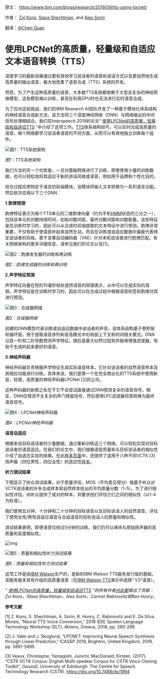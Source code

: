 原文： https://www.ibm.com/blogs/research/2019/09/tts-using-lpcnet/ 

作者： [Zvi Kons](https://www.ibm.com/blogs/research/author/zvi-kons/), [Slava Shechtman](https://researcher.watson.ibm.com/researcher/view.php?person=il-SLAVA), and [Alex Sorin](https://researcher.watson.ibm.com/researcher/view.php?person=il-SORIN) 

翻译：[@Chen Quan](https://github.com/chenquan )



# 使用LPCNet的高质量，轻量级和自适应文本语音转换（TTS）

深度学习的最新进展通过更有效地学习说话者的语音和说话方式以及更自然地生成高质量的输出语音，极大地改善了语音合成（TTS）系统的开发。

然而，为了产生这种高质量的语音，大多数TTS系统都依赖于大型且复杂的神经网络模型，这些模型难以训练，甚至在利用GPU时也无法进行实时语音合成。

为了应对这些挑战，我们的IBM Research AI团队开发了一种基于模块化体系结构的神经语音合成新方法，该方法将三个深度神经网络（DNN）与网络输出的中间信号处理相结合。我们在Interspeech 2019的论文“ [使用LPCNet的高质量，轻量级和自适应TTS](https://arxiv.org/abs/1905.00590) ”中介绍了这项工作。[TTS](https://arxiv.org/abs/1905.00590)体系结构轻巧，可以实时合成高质量的语音。每个网络都学习说话者语音的不同方面，从而可以有效地独立训练每个组件。

![图1：TTS系统架构](img/fig1.jpg)

*图1：TTS系统架构*



我们方法的另一个优势是，一旦对基础网络进行了训练，即使使用少量的训练数据，也可以轻松地将其适应于新的讲话风格或语音，例如用于品牌和个性化目的。

综合过程应用特定于语言的前端模块，该模块将输入文本转换为一系列语言功能。然后依次应用以下三个DNN：

**1.韵律预测**

韵律特征表示为每个TTS单元的二维韵律向量（约为手机[HMM](https://en.wikipedia.org/wiki/Hidden_Markov_model)状态的三分之一），包括该单元的对数持续时间，初始对数间距，最终对数间距和对数能量。这些特征是在训练时学习的，因此可以从合成时前端提取的文本特征中进行预测。韵律非常重要，不仅有助于使语音听起来自然生动，而且在训练或自适应数据中最能代表特定说话者的风格。基于变奏自动编码器（VAE）针对未知说话者进行韵律匹配。有关网络架构的更多详细信息，请参见我们的论文以及[1]。

![图2：韵律发生器的训练和再训练](img/fig2.jpg)



*图2：韵律生成器的训练和再训练*



**2.声学特征预测**

声学特征向量在短的10毫秒帧处提供语音的频谱表示，从中可以生成实际的音频。声学特征是在训练时学习的，因此可以在合成过程中根据语音标签和韵律对其进行预测。

![图3：合成器网络](img/fig3.jpg)



*图3：合成器网络*



创建的DNN模型代表训练或自适应数据中说话者的声音。该体系结构基于卷积层和循环层，用于提取语音序列和音高模式中的局部上下文和时间相关模式。DNN沿其一阶和二阶导数预测声学特征。随后是最大似然过程和共振峰增强滤波器，有助于生成听起来更好的语音。

**3.神经声码器**

神经声码器负责根据声学特征生成实际语音样本。它针对说话者的自然语音样本及其相应功能进行训练。具体来说，我们是第一个在完全商业化的TTS系统中使用新型，轻便，高质量的神经声码器LPCNet [2]的公司。

这种声码器的新颖之处在于它不会尝试直接通过DNN预测复杂的语音信号。相反，DNN仅预测不太复杂的声门残留信号，然后使用LPC滤波器将其转换为最终语音信号。

![图4：LPCNet神经声码器](img/fig4.jpg)



*图4：LPCNet神经声码器*



**语音自适应**

根据来自目标说话者的少量数据，通过重新训练这三个网络，可以轻松实现对目标说话者的语音适应。在我们的论文中，我们根据语音质量和与目标说话者的相似性介绍了自适应实验的结果。在此[样本页面](http://ibm.biz/IS2019TTS)中，还提供了适用于八种不同VCTK [3]扬声器（四位男性，四位女性）的适应性[样本](http://ibm.biz/IS2019TTS)。

**听力测试结果**

下图显示了听众测试结果。对于质量评估，MOS（平均意见得分）值基于听众对VCTK说话者的许多合成样本和自然样本给出的平均质量分数（1-5）。为了进行相似性评估，向听众提供了成对的样本，并要求他们评估它们之间的相似性（以1-4为标准）。

我们使用五分钟，十分钟和二十分钟的目标语音以及目标说话人的自然语音，评估了使用女性/男性自适应语音与合成语音的目标说话人的质量和相似性。

测试结果表明，即使语音仅经过5分钟的训练，我们仍可以保持与原始扬声器的高质量和高度相似性。

![img](img/fig5.jpg)

![图5：质量和相似性听力测试结果](img/fig6.jpg)



*图5：质量和相似性听力测试结果*



这项工作是由[IBM Watson](https://medium.com/ibm-watson/ibm-watson-text-to-speech-neural-voices-added-to-service-e562106ff9c7)生产的，是新的IBM Watson TTS服务发行版的基础，该服务版本具有升级的高质量语音（在[IBM Watson TTS](https://text-to-speech-demo.ng.bluemix.net/)演示中选择“ V3”语音）。

*“ [使用LPCNet的高质量，轻量级和自适应TTS](https://arxiv.org/abs/1905.00590) ”的所有作者[对此都](https://arxiv.org/abs/1905.00590)做出了贡献：Zvi Kons，Slava Shechtman，Alex Sorin，Carmel Rabinovitz和Ron Hoory。*

 **参考文献** 

[1] Z. Kons, S. Shechtman, A. Sorin, R. Hoory, C. Rabinovitz and E. Da Silva Morais, “Neural TTS Voice Conversion,” 2018 IEEE Spoken Language Technology Workshop (SLT), Athens, Greece, 2018, pp. 290-296

[2] J. Valin and J. Skoglund, “LPCNET: Improving Neural Speech Synthesis through Linear Prediction,” ICASSP 2019, Brighton, United Kingdom, 2019, pp. 5891-5895

[3] Veaux, Christophe; Yamagishi, Junichi; MacDonald, Kirsten. (2017). “CSTR VCTK Corpus: English Multi-speaker Corpus for CSTR Voice Cloning Toolkit”, [sound]. University of Edinburgh. The Centre for Speech Technology Research (CSTR). https://doi.org/10.7488/ds/1994